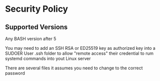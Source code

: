 # Security Policy

## Supported Versions

Any BASH version after 5

You may need to add an SSH RSA or ED25519 key as authorized key into a SUDOER User .ssh folder to allow "remote access" their credential to rum systemd commands into yout Linux server 

There are several files it assumes you need to change to the correct password
